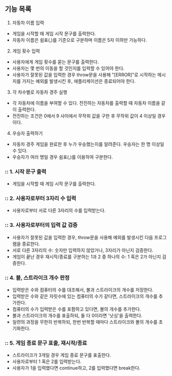 ## 기능 목록

1. 자동차 이름 입력

- 게임을 시작할 때 게임 시작 문구를 출력한다.
- 자동차 이름은 쉼표(,)를 기준으로 구분하며 이름은 5자 이하만 가능하다.

2. 게임 횟수 입력

- 사용자에게 게임 횟수를 묻는 문구를 출력한다.
- 사용자는 몇 번의 이동을 할 것인지를 입력할 수 있어야 한다.
- 사용자가 잘못된 값을 입력한 경우 throw문을 사용해 "[ERROR]"로 시작하는 메시지를 가지는 예외를 발생시킨 후, 애플리케이션은 종료되어야 한다.

3. 각 차수별로 자동차 경주 실행

- 각 자동차에 이름을 부여할 수 있다. 전진하는 자동차를 출력할 때 자동차 이름을 같이 출력한다.
- 전진하는 조건은 0에서 9 사이에서 무작위 값을 구한 후 무작위 값이 4 이상일 경우이다.

4. 우승자 출력하기

- 자동차 경주 게임을 완료한 후 누가 우승했는지를 알려준다. 우승자는 한 명 이상일 수 있다.
- 우승자가 여러 명일 경우 쉼표(,)를 이용하여 구분한다.

### :: 1. 시작 문구 출력

- 게임을 시작할 때 게임 시작 문구를 출력한다.

### :: 2. 사용자로부터 3자리 수 입력

- 사용자로부터 서로 다른 3자리의 수를 입력받는다.

### :: 3. 사용자로부터의 입력 값 검증

- 사용자가 잘못된 값을 입력한 경우, throw문을 사용해 예외를 발생시킨 다음 프로그램을 종료한다.
- 서로 다른 3자리의 수: 숫자만 입력하지 않았거나, 3자리가 아닌지 검증한다.
- 게임이 끝난 경우 재시작/종료를 구분하는 1과 2 중 하나의 수: 1 혹은 2가 아닌지 검증한다.

### :: 4. 볼, 스트라이크 개수 판정

- 입력받은 수와 컴퓨터의 수를 대조해서, 볼과 스트라이크의 개수를 저장한다.
- 입력받은 수와 같은 자릿수에 있는 컴퓨터의 수가 같다면, 스트라이크의 개수를 추가한다.
- 컴퓨터의 수가 입력받은 수를 포함하고 있다면, 볼의 개수를 추가한다.
- 볼과 스트라이크의 개수를 표출하되, 둘 다 0이라면 '낫싱'을 출력한다.
- 일련의 과정을 무한히 반복하되, 한번 반복할 때마다 스트라이크와 볼의 개수를 초기화한다.

### :: 5. 게임 종료 문구 표출, 재시작/종료

- 스트라이크가 3개일 경우 게임 종료 문구를 표출한다.
- 사용자로부터 1 혹은 2를 입력받는다.
- 사용자가 1을 입력했다면 continue하고, 2를 입력했다면 break한다.
